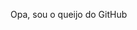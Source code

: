 Opa, sou o queijo do GitHub


<!---
queijinhooof/queijinhooof is a ✨ special ✨ repository because its `README.md` (this file) appears on your GitHub profile.
You can click the Preview link to take a look at your changes.
--->
